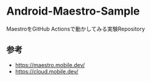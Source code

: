 # Android-Maestro-Sample

MaestroをGitHub Actionsで動かしてみる実験Repository

## 参考
- https://maestro.mobile.dev/
- https://cloud.mobile.dev/
